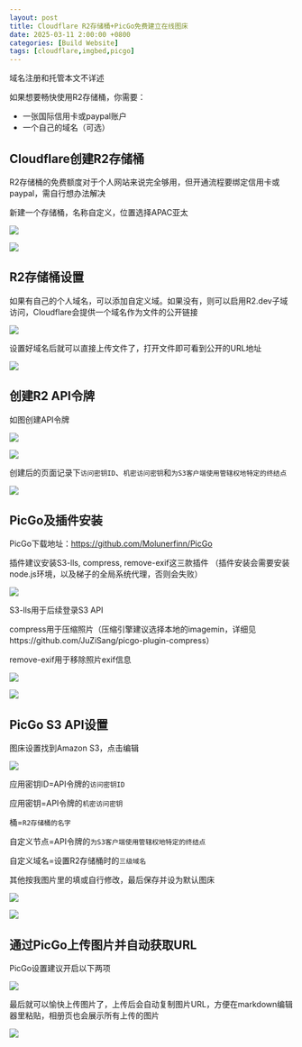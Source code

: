 ```yaml
---
layout: post
title: Cloudflare R2存储桶+PicGo免费建立在线图床
date: 2025-03-11 2:00:00 +0800
categories: [Build Website]
tags: [cloudflare,imgbed,picgo]
---
```


域名注册和托管本文不详述

如果想要畅快使用R2存储桶，你需要：   
- 一张国际信用卡或paypal账户
- 一个自己的域名（可选）

## Cloudflare创建R2存储桶

R2存储桶的免费额度对于个人网站来说完全够用，但开通流程要绑定信用卡或paypal，需自行想办法解决

新建一个存储桶，名称自定义，位置选择APAC亚太

![](/2025/03/20250311011306559.png)

![](/2025/03/20250311011336104.png)

## R2存储桶设置

如果有自己的个人域名，可以添加自定义域。如果没有，则可以启用R2.dev子域访问，Cloudflare会提供一个域名作为文件的公开链接

![](/2025/03/20250311013006923.png)

设置好域名后就可以直接上传文件了，打开文件即可看到公开的URL地址

![](/2025/03/20250311014417492.png)

## 创建R2 API令牌

如图创建API令牌

![](/2025/03/20250311014702751.png)

![](/2025/03/20250311014807238.png)

创建后的页面记录下`访问密钥ID`、`机密访问密钥`和`为S3客户端使用管辖权地特定的终结点`

![](/2025/03/20250311015001864.png)

## PicGo及插件安装

PicGo下载地址：https://github.com/Molunerfinn/PicGo

插件建议安装S3-lls, compress, remove-exif这三款插件 （插件安装会需要安装node.js环境，以及梯子的全局系统代理，否则会失败）

![](/2025/03/20250311015512221.png)

S3-lls用于后续登录S3 API

compress用于压缩照片（压缩引擎建议选择本地的imagemin，详细见https://github.com/JuZiSang/picgo-plugin-compress）

remove-exif用于移除照片exif信息

![](/2025/03/20250311015449933.png)

![](/2025/03/20250311015817987.png)

## PicGo S3 API设置

图床设置找到Amazon S3，点击编辑

![](/2025/03/20250311020108636.png)

应用密钥ID=API令牌的`访问密钥ID`

应用密钥=API令牌的`机密访问密钥`

桶=`R2存储桶的名字`

自定义节点=API令牌的`为S3客户端使用管辖权地特定的终结点`

自定义域名=设置R2存储桶时的`三级域名`

其他按我图片里的填或自行修改，最后保存并设为默认图床

![](/2025/03/20250311020133897.png)

![](/2025/03/20250311020157649.png)

## 通过PicGo上传图片并自动获取URL

PicGo设置建议开启以下两项

![](/2025/03/20250311020849995.png)

最后就可以愉快上传图片了，上传后会自动复制图片URL，方便在markdown编辑器里粘贴，相册页也会展示所有上传的图片

![](/2025/03/20250311020741613.png)
